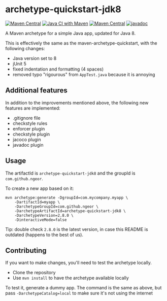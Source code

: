 # archetype-quickstart-jdk8

[![Maven Central](https://img.shields.io/maven-central/v/com.github.ngeor/archetype-quickstart-jdk8.svg?label=Maven%20Central)](https://search.maven.org/search?q=g:%22com.github.ngeor%22%20AND%20a:%22archetype-quickstart-jdk8%22)
[![Java CI with Maven](https://github.com/ngeor/archetype-quickstart-jdk8/actions/workflows/maven.yml/badge.svg)](https://github.com/ngeor/archetype-quickstart-jdk8/actions/workflows/maven.yml)
[![Maven Central](https://img.shields.io/maven-central/v/com.github.ngeor/archetype-quickstart-jdk8.svg?label=Maven%20Central)](https://search.maven.org/search?q=g:%22com.github.ngeor%22%20AND%20a:%22archetype-quickstart-jdk8%22)
[![javadoc](https://javadoc.io/badge2/com.github.ngeor/archetype-quickstart-jdk8/javadoc.svg)](https://javadoc.io/doc/com.github.ngeor/archetype-quickstart-jdk8)

A Maven archetype for a simple Java app, updated for Java 8.

This is effectively the same as the maven-archetype-quickstart,
with the following changes:

- Java version set to 8
- jUnit 5
- fixed indentation and formatting (4 spaces)
- removed typo "rigourous" from `AppTest.java` because it is annoying

## Additional features

In addition to the improvements mentioned above,
the following new features are implemented:

- .gitignore file
- checkstyle rules
- enforcer plugin
- checkstyle plugin
- jacoco plugin
- javadoc plugin

## Usage

The artifactId is `archetype-quickstart-jdk8`
and the groupId is `com.github.ngeor`.

To create a new app based on it:

```
mvn archetype:generate -DgroupId=com.mycompany.myapp \
    -DartifactId=myapp \
    -DarchetypeGroupId=com.github.ngeor \
    -DarchetypeArtifactId=archetype-quickstart-jdk8 \
    -DarchetypeVersion=2.8.0 \
    -DinteractiveMode=false
```

Tip: double check `2.8.0` is the latest version, in case this README is outdated
(happens to the best of us).

## Contributing

If you want to make changes, you'll need to test the archetype locally.

- Clone the repository
- Use `mvn install` to have the archetype available locally

To test it, generate a dummy app. The command is the same as above, but
pass `-DarchetypeCatalog=local` to make sure it's not using the internet
